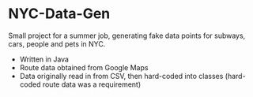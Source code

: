 # NYC-Data-Gen

Small project for a summer job, generating fake data points for subways, cars, people and pets in NYC.  
  
* Written in Java
* Route data obtained from Google Maps
* Data originally read in from CSV, then hard-coded into classes (hard-coded route data was a requirement)
